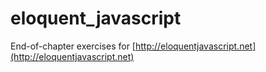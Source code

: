 # eloquent_javascript
End-of-chapter exercises for [http://eloquentjavascript.net](http://eloquentjavascript.net)

